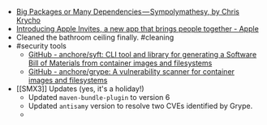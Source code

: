 - [Big Packages or Many Dependencies — Sympolymathesy, by Chris Krycho](https://v5.chriskrycho.com/notes/big-packages-or-many-dependencies/)
- [Introducing Apple Invites, a new app that brings people together - Apple](https://www.apple.com/newsroom/2025/02/introducing-apple-invites-a-new-app-that-brings-people-together/)
- Cleaned the bathroom ceiling finally. #cleaning
- #security tools
	- [GitHub - anchore/syft: CLI tool and library for generating a Software Bill of Materials from container images and filesystems](https://github.com/anchore/syft)
	- [GitHub - anchore/grype: A vulnerability scanner for container images and filesystems](https://github.com/anchore/grype)
- [[SMX3]] Updates (yes, it's a holiday!)
	- Updated `maven-bundle-plugin` to version 6
	- Updated `antisamy` version to resolve two CVEs identified by Grype.
	-